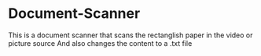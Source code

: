# Document-Scanner
This is a document scanner that scans the rectanglish paper in the video or picture source
And also changes the content to a .txt file
